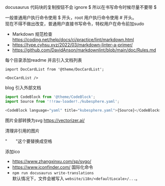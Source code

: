 docusaurus 代码块的复制按钮不会 ignore $ 所以在书写命令时候尽量不要带 $

一般普通用户执行命令使用 $ 开头，root 用户执行命令使用 # 开头。  
现在不得不做出改变，普通用户直接书写命令，特权用户在命令前加sudo

- Markdown 规范检查 https://coding.net/help/docs/ci/practice/lint/markdown.html
- https://type.cyhsu.xyz/2022/03/markdown-linter-a-primer/
- https://github.com/DavidAnson/markdownlint/blob/main/doc/Rules.md

每个目录添加readme 并且引入文档列表
```mdx-code-block
import DocCardList from '@theme/DocCardList';

<DocCardList />
```

blog 引入外部文档
```js
import CodeBlock from '@theme/CodeBlock';
import Source from '!!raw-loader!./kubesphere.yaml';

<CodeBlock language="yaml" title="kubesphere.yaml">{Source}</CodeBlock>
```


图片全部转换为svg https://vectorizer.ai/


清理非引用的图片


"　　"这个要替换成空格


添加ico
- https://www.zhangxinxu.com/sp/svgo/
- https://www.iconfinder.com/
国际化命令
- `npm run docusaurus write-translations`  
  默认情况下，文件会被写入 `website/i18n/<defaultLocale>/...`。
